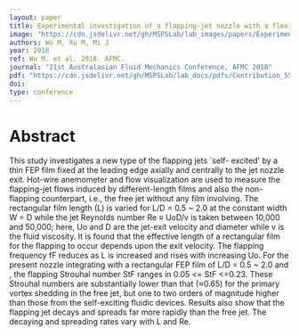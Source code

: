 ```yaml
---
layout: paper
title: Experimental investigation of a flapping-jet nozzle with a flexible film at exit
image: "https://cdn.jsdelivr.net/gh/MSPSLab/lab_images/papers/Experimental-investigation.png"
authors: Wu M, Xu M, Mi J
year: 2018
ref: Wu M. et al. 2018. AFMC.
journal: "21st Australasian Fluid Mechanics Conference, AFMC 2018"
pdf: "https://cdn.jsdelivr.net/gh/MSPSLab/lab_docs/pdfs/Contribution_557_final.pdf"
doi: 
type: conference
---
```


# Abstract

This study investigates a new type of the flapping jets `self- excited' by a thin FEP film fixed at the leading edge axially and centrally to the jet nozzle exit. Hot-wire anemometer and flow visualization are used to measure the flapping-jet flows induced by different-length films and also the non-flapping counterpart, i.e., the free jet without any film involving. The rectangular film length (L) is varied for L/D = 0.5 ~ 2.0 at the constant width W = D while the jet Reynolds number Re ≡ UoD/v is taken between 10,000 and 50,000; here, Uo and D are the jet-exit velocity and diameter while v is the fluid viscosity. It is found that the effective length of a rectangular film for the flapping to occur depends upon the exit velocity. The flapping frequency fF reduces as L is increased and rises with increasing Uo. For the present nozzle integrating with a rectangular FEP film of L/D = 0.5 ~ 2.0 and , the flapping Strouhal number StF ranges in 0.05 <= StF <=0.23. These Strouhal numbers are substantially lower than that (≈0.65) for the primary vortex shedding in the free jet, but one to two orders of magnitude higher than those from the self-exciting fluidic devices.  Results also show that the flapping jet decays and spreads far more rapidly than the free jet. The decaying and spreading rates vary with L and Re.